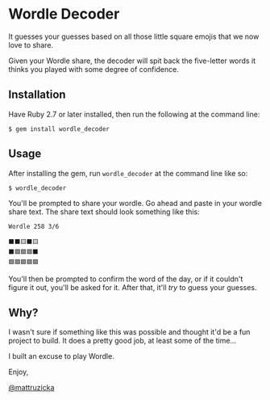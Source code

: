 # Wordle Decoder

It guesses your guesses based on all those little square emojis that we now love to share.

Given your Wordle share, the decoder will spit back the five-letter words it thinks you played with some degree of confidence.

## Installation

Have Ruby 2.7 or later installed, then run the following at the command line:

    $ gem install wordle_decoder

## Usage

After installing the gem, run `wordle_decoder` at the command line like so:

    $ wordle_decoder
    
You'll be prompted to share your wordle. Go ahead and paste in your wordle share text. The share text should look something like this:

```
Wordle 258 3/6

⬛⬛🟨⬛🟨
⬛🟩🟩🟩⬛
🟩🟩🟩🟩🟩
```
You'll then be prompted to confirm the word of the day, or if it couldn't figure it out, you'll be asked for it. After that, it'll _try_ to guess your guesses.

## Why?

I wasn't sure if something like this was possible and thought it'd be a fun project to build. It does a pretty good job, at least some of the time... 

I built an excuse to play Wordle.

Enjoy,

[@mattruzicka](https://twitter.com/mattruzicka)
